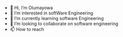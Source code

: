 - 👋 Hi, I’m Olumayowa
- 👀 I’m interested in softWare Engineering
- 🌱 I’m currently learning software Engineering
- 💞️ I’m looking to collaborate on software engineering
- 📫 How to reach


<!---
Mayorlistic/Mayorlistic is a ✨ special ✨ repository because its `README.md` (this file) appears on your GitHub profile.
You can click the Preview link to take a look at your changes.
--->
